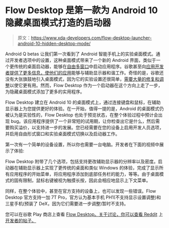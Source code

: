 # Flow Desktop 是第一款为 Android 10 隐藏桌面模式打造的启动器

> 原文：<https://www.xda-developers.com/flow-desktop-launcher-android-10-hidden-desktop-mode/>

Android Q betas 让我们第一次看到了 Android 智能手机上的实验桌面模式。通过开发者选项中的设置，这种桌面模式带来了一个新的 Android 界面，类似于一个更传统的桌面启动器，能够在[自由多窗口](https://www.xda-developers.com/android-nougats-freeform-window-mode-what-it-is-and-how-developers-can-utilize-it/)中启动应用程序。谷歌甚至向[应用开发者提供了更多信息，使他们的应用](https://www.xda-developers.com/google-more-information-desktop-mode-android-q/)能够与辅助显示器和谐工作。奇怪的是，谷歌还没有大张旗鼓地引入桌面模式，因为它的实验设置还很简单，[需要大量的修复和调整](https://www.xda-developers.com/make-android-10-desktop-mode-useful/)以使它更有用。然而，Flow Desktop 作为一个启动器在这个方向上走了一步，为隐藏桌面模式添加了更多的实用程序。

Flow Desktop 建立在 Android 10 的桌面模式上，通过连接键盘和鼠标，在辅助显示器上为您提供更好的体验。在一开始，值得一提的是，Android 的桌面模式仍被认为是实验性的，Flow Desktop 也处于预览状态，在整个体验过程中预计会出现 bug。该应用程序提供了一个非常短的试用期，让你检查出它是什么，然后需要购买溢价，以支持进一步的发展。您已经需要在您的设备上启用开发人员选项，并启用自由形式窗口和实验桌面模式切换以及启动器工作。

第一次有一个简单的设备设置，所以你也需要一台电脑。开发者在下面的视频中展示了体验:

Flow Desktop 附带了几个选项，包括支持更改辅助显示器的分辨率以及密度。启动器在辅助显示器上实现了更传统的桌面和类似 Windows 的体验，完成了显示所有应用程序的开始菜单，将应用程序添加到底部任务栏的能力，等等。由于桌面模式的固有限制，鼠标右键被视为触摸长按，因此会相应地显示上下文菜单。

同样，在整个体验中，甚至在官方支持的设备上，也可以发现一些错误。Flow Desktop 官方支持一加 7T Pro，官方认为基本手机 PH1(不支持显示设置调整)和三星手机(预装了 DeX，因为它们需要进一步调整)暂时不支持。

您可以在谷歌 Play 商店上查看 [Flow Desktop。关于讨论，你可以查看 Reddit](https://play.google.com/store/apps/details?id=com.touchtechnologies.desktoplauncher) 上[开发者的帖子。](https://www.reddit.com/r/AndroidDesktop/comments/efud0v/flow_desktop_available_to_try_as_a_preview/)